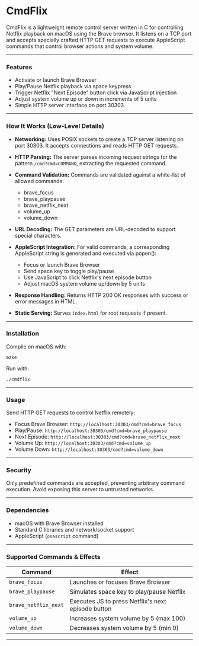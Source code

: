 # CmdFlix

CmdFlix is a lightweight remote control server written in C for controlling Netflix playback on macOS using the Brave browser. It listens on a TCP port and accepts specially crafted HTTP GET requests to execute AppleScript commands that control browser actions and system volume.

---

### Features

- Activate or launch Brave Browser  
- Play/Pause Netflix playback via space keypress  
- Trigger Netflix "Next Episode" button click via JavaScript injection  
- Adjust system volume up or down in increments of 5 units  
- Simple HTTP server interface on port 30303  

---

### How It Works (Low-Level Details)

- **Networking:** Uses POSIX sockets to create a TCP server listening on port 30303. It accepts connections and reads HTTP GET requests.  
- **HTTP Parsing:** The server parses incoming request strings for the pattern `/cmd?cmd=COMMAND`, extracting the requested command.  
- **Command Validation:** Commands are validated against a white-list of allowed commands:  
  - brave_focus  
  - brave_playpause  
  - brave_netflix_next  
  - volume_up  
  - volume_down  
- **URL Decoding:** The GET parameters are URL-decoded to support special characters.  
- **AppleScript Integration:** For valid commands, a corresponding AppleScript string is generated and executed via popen():  
  - Focus or launch Brave Browser  
  - Send space key to toggle play/pause  
  - Use JavaScript to click Netflix's next episode button  
  - Adjust macOS system volume up/down by 5 units  

- **Response Handling:** Returns HTTP 200 OK responses with success or error messages in HTML.  
- **Static Serving:** Serves `index.html` for root requests if present.  

---

### Installation

Compile on macOS with:

`make`

Run with:

`./cmdflix`

---

### Usage

Send HTTP GET requests to control Netflix remotely:

- Focus Brave Browser: `http://localhost:30303/cmd?cmd=brave_focus`  
- Play/Pause: `http://localhost:30303/cmd?cmd=brave_playpause`  
- Next Episode: `http://localhost:30303/cmd?cmd=brave_netflix_next`  
- Volume Up: `http://localhost:30303/cmd?cmd=volume_up`  
- Volume Down: `http://localhost:30303/cmd?cmd=volume_down`  

---

### Security

Only predefined commands are accepted, preventing arbitrary command execution. Avoid exposing this server to untrusted networks.

---

### Dependencies

- macOS with Brave Browser installed  
- Standard C libraries and network/socket support  
- AppleScript (`osascript` command)  

---

### Supported Commands & Effects

| Command             | Effect                                              |
|---------------------|-----------------------------------------------------|
| `brave_focus`       | Launches or focuses Brave Browser                   |
| `brave_playpause`   | Simulates space key to play/pause Netflix           |
| `brave_netflix_next`| Executes JS to press Netflix's next episode button  |
| `volume_up`         | Increases system volume by 5 (max 100)              |
| `volume_down`       | Decreases system volume by 5 (min 0)                |

---
